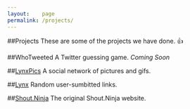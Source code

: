 ```yaml
---
layout:    page
permalink: /projects/
---
```


##Projects
These are some of the projects we have done. 👍

##WhoTweeted
A Twitter guessing game. *Coming Soon*

##[LynxPics](http://lynx.tk)
A social network of pictures and gifs.

##[Lynx](http://shout.ninja/#/lynx)
Random user-sumbitted links.

##[Shout.Ninja](http://shout.ninja)
The original Shout.Ninja website.